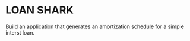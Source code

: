 # LOAN SHARK
Build an application that generates an amortization schedule for a simple interst loan.
